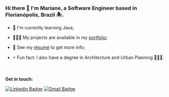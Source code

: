 ### Hi there 👋 I'm Mariane, a Software Engineer based in Florianópolis, Brazil 🏝.

- 🌱 I'm currently learning Java;

- 👩🏻‍💻 My projects are available in my [portfolio](https://marianealgayer.github.io/);

- 📄 See my [résumé](https://gitconnected.com/marianealgayer/resume) to get more info;

- ⚡ Fun fact: I also have a degree in Architecture and Urban Planning 👷🏻‍♀️.

<br>

**Get in touch:**

[![Linkedin Badge](https://img.shields.io/badge/-LinkedIn-%230077B5?style=for-the-badge&logo=linkedin&logoColor=white)](https://www.linkedin.com/in/mariane-albuquerque-algayer/)
[![Gmail Badge](https://img.shields.io/badge/Gmail-D14836?style=for-the-badge&logo=gmail&logoColor=white)](mailto:marianealgayer@gmail.com)
